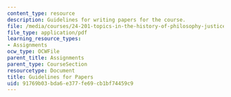 ```yaml
---
content_type: resource
description: Guidelines for writing papers for the course.
file: /media/courses/24-201-topics-in-the-history-of-philosophy-justice-political-economy-spring-2016/91769b03bda6e377fe69cb1bf74459c9_MIT24_201S16_Guidelines.pdf
file_type: application/pdf
learning_resource_types:
- Assignments
ocw_type: OCWFile
parent_title: Assignments
parent_type: CourseSection
resourcetype: Document
title: Guidelines for Papers
uid: 91769b03-bda6-e377-fe69-cb1bf74459c9
---
```

